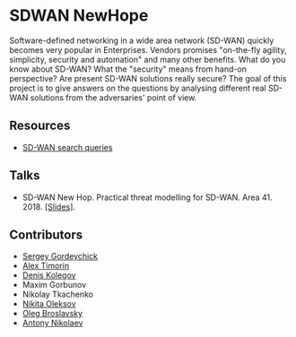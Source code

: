 # SDWAN NewHope

Software-defined networking in a wide area network (SD-WAN) quickly becomes very popular in Enterprises. Vendors promises "on-the-fly agility, simplicity, security and automation" and many other benefits. 
What do you know about SD-WAN? What the "security" means from hand-on perspective? Are present SD-WAN solutions really secure? 
The goal of this project is to give answers on the questions by analysing different real SD-WAN solutions from the adversaries' point of view.

## Resources
* [SD-WAN search queries](census.md)

## Talks
* SD-WAN New Hop. Practical threat modelling for SD-WAN. Area 41. 2018. [[Slides]](https://github.com/sdnewhop/sdwannewhope/blob/master/SDWAN%20-%20Area%2041.pdf).

## Contributors
- [Sergey Gordeychick](https://twitter.com/scadasl)
- [Alex Timorin](https://twitter.com/atimorin)
- [Denis Kolegov](https://twitter.com/dnkolegov)
- Maxim Gorbunov
- Nikolay Tkachenko
- [Nikita Oleksov](https://twitter.com/neoleksov)
- [Oleg Broslavsky](https://twitter.com/yalegko)
- [Antony Nikolaev](https://github.com/manmolecular)
